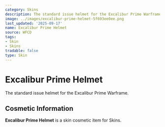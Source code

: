 ```yaml
---
category: Skins
description: The standard issue helmet for the Excalibur Prime Warframe.
image: ../images/excalibur-prime-helmet-5f693ee0ee.png
last_updated: '2025-09-17'
name: Excalibur Prime Helmet
source: WFCD
tags:
- Skin
- Skins
tradable: false
type: Skin
---
```


# Excalibur Prime Helmet

The standard issue helmet for the Excalibur Prime Warframe.

## Cosmetic Information

**Excalibur Prime Helmet** is a skin cosmetic item for Skins.


